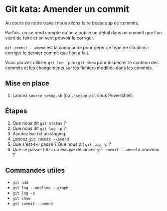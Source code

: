 # Git kata: Amender un commit

Au cours de notre travail nous allons faire beaucoup de commits.

Parfois, on se rend compte qu'on a oublié un détail dans un commit que l'on vient de faire et on veut pouvoir le corriger.

`git commit --amend` est la commande pour gérer ce type de situation : corriger le dernier commit que l'on a fait.

Vous pouvez utiliser `git log -p` ou `git show` pour inspecter le contenu des commits et les changements sur les fichiers modifiés dans les commits.

## Mise en place

1. Lancez `source setup.sh` (ou `.\setup.ps1` sous PowerShell)

## Étapes

1. Que nous dit `git status` ?
2. Que nous dit `git log -p` ?
3. Ajoutez bar.txt au staging
4. Lancez `git commit --amend`
5. Que s'est-t-il passé ? Que nous dit `git log -p` ?
6. Que se passe-t-il si on essaye de lancer `git commit --amend` à nouveau ?

## Commandes utiles

- `git add`
- `git log --oneline --graph`
- `git log -p`
- `git show`
- `git commit --amend`
